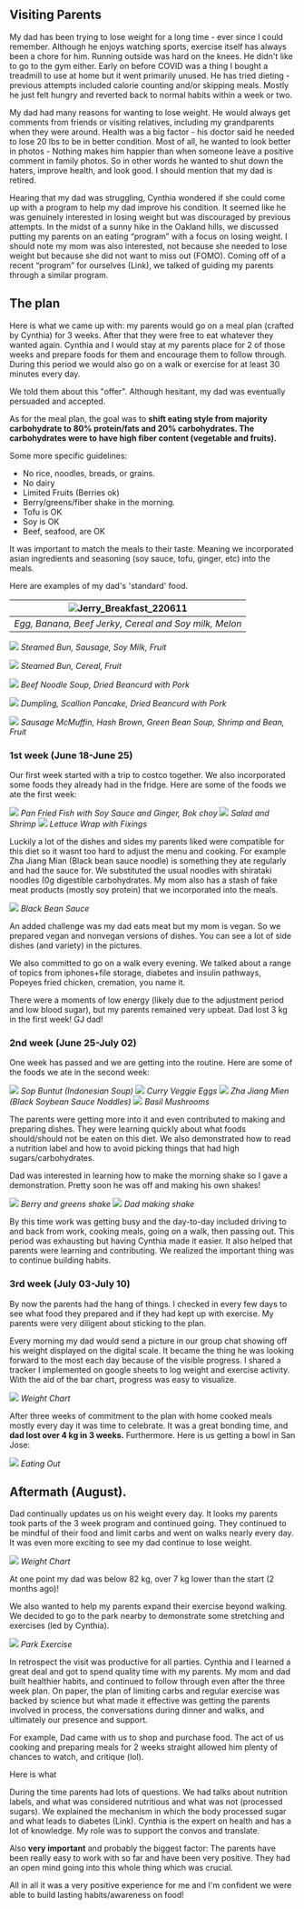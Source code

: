 ## Visiting Parents

My dad has been trying to lose weight for a long time - ever since I could remember. Although he enjoys watching sports, exercise itself has always been a chore for him. Running outside was hard on the knees. He didn't like to go to the gym either. Early on before COVID was a thing I bought a treadmill to use at home but it went primarily unused. He has tried dieting - previous attempts included calorie counting and/or skipping meals. Mostly he just felt hungry and reverted back to normal habits within a week or two.

My dad had many reasons for wanting to lose weight. He would always get comments from friends or visiting relatives, including my grandparents when they were around. Health was a big factor - his doctor said he needed to lose 20 lbs to be in better condition. Most of all, he wanted to look better in photos - Nothing makes him happier than when someone leave a positive comment in family photos. So in other words he wanted to shut down the haters, improve health, and look good. I should mention that my dad is retired.

Hearing that my dad was struggling, Cynthia wondered if she could come up with a program to help my dad improve his condition. It seemed like he was genuinely interested in losing weight but was discouraged by previous attempts. In the midst of a sunny hike in the Oakland hills, we discussed putting my parents on an eating “program” with a focus on losing weight. I should note my mom was also interested, not because she needed to lose weight but because she did not want to miss out (FOMO). Coming off of a recent “program” for ourselves (Link), we talked of guiding my parents through a similar program.

## The plan

Here is what we came up with: my parents would go on a meal plan (crafted by Cynthia) for 3 weeks. After that they were free to eat whatever they wanted again. Cynthia and I would stay at my parents place for 2 of those weeks and prepare foods for them and encourage them to follow through. During this period we would also go on a walk or exercise for at least 30 minutes every day.

We told them about this "offer". Although hesitant, my dad was eventually persuaded and accepted.

As for the meal plan, the goal was to **shift eating style from majority carbohydrate to 80% protein/fats and 20% carbohydrates. The carbohydrates were to have high fiber content (vegetable and fruits).**

Some more specific guidelines:

- No rice, noodles, breads, or grains.
- No dairy
- Limited Fruits (Berries ok)
- Berry/greens/fiber shake in the morning.
- Tofu is OK
- Soy is OK
- Beef, seafood, are OK

It was important to match the meals to their taste. Meaning we incorporated asian ingredients and seasoning (soy sauce, tofu, ginger, etc) into the meals.

Here are examples of my dad's 'standard' food.

| ![Jerry_Breakfast_220611](/docs/assets/Jerry_Breakfast_220611.jpeg#center) |
| :------------------------------------------------------------------------: |
|           _Egg, Banana, Beef Jerky, Cereal and Soy milk, Melon_            |

![](/docs/assets/Jerry_Breakfast_220612.jpeg#center)
_Steamed Bun, Sausage, Soy Milk, Fruit_

![](/docs/assets/Jerry_Lunch_220613.jpeg#center)
_Steamed Bun, Cereal, Fruit_

![](/docs/assets/Jerry_Dinner_220611.jpeg#center)
_Beef Noodle Soup, Dried Beancurd with Pork_

![](/docs/assets/Jerry_Dinner_220613.jpeg#center)
_Dumpling, Scallion Pancake, Dried Beancurd with Pork_

![](/docs/assets/Jerry_Dinner_220618.jpeg#center)
_Sausage McMuffin, Hash Brown, Green Bean Soup, Shrimp and Bean, Fruit_

### 1st week (June 18-June 25)

Our first week started with a trip to costco together. We also incorporated some foods they already had in the fridge. Here are some of the foods we ate the first week:

![](/docs/assets/fish_bok_choy.jpg#center)
_Pan Fried Fish with Soy Sauce and Ginger, Bok choy_
![](/docs/assets/salad_and_shrimp.jpg)
_Salad and Shrimp_
![](/docs/assets/lettuce_wrap_with_fixings.jpg)
_Lettuce Wrap with Fixings_

Luckily a lot of the dishes and sides my parents liked were compatible for this diet so it wasnt too hard to adjust the menu and cooking. For example Zha Jiang Mian (Black bean sauce noodle) is something they ate regularly and had the sauce for. We substituted the usual noodles with shirataki noodles (0g digestible carbohydrates. My mom also has a stash of fake meat products (mostly soy protein) that we incorporated into the meals.

![](/docs/assets/black_bean_sauce.jpg)
_Black Bean Sauce_

An added challenge was my dad eats meat but my mom is vegan. So we prepared vegan and nonvegan versions of dishes. You can see a lot of side dishes (and variety) in the pictures.

We also committed to go on a walk every evening. We talked about a range of topics from iphones+file storage, diabetes and insulin pathways, Popeyes fried chicken, cremation, you name it.

There were a moments of low energy (likely due to the adjustment period and low blood sugar), but my parents remained very upbeat. Dad lost 3 kg in the first week! GJ dad!

### 2nd week (June 25-July 02)

One week has passed and we are getting into the routine. Here are some of the foods we ate in the second week:

![](/docs/assets/sop_buntut.jpg)
_Sop Buntut (Indonesian Soup)_
![](/docs/assets/curry_veggies_eggs.jpg)
_Curry Veggie Eggs_
![](/docs/assets/zha_jiang_mien_eggs.jpg)
_Zha Jiang Mien (Black Soybean Sauce Noddles)_
![](/docs/assets/basil_mushrooms.jpg)
_Basil Mushrooms_

The parents were getting more into it and even contributed to making and preparing dishes. They were learning quickly about what foods should/should not be eaten on this diet. We also demonstrated how to read a nutrition label and how to avoid picking things that had high sugars/carbohydrates.

Dad was interested in learning how to make the morning shake so I gave a demonstration. Pretty soon he was off and making his own shakes!

![](/docs/assets/layer_juice.jpg)
_Berry and greens shake_
![](/docs/assets/making_juice.jpg)
_Dad making shake_

By this time work was getting busy and the day-to-day included driving to and back from work, cooking meals, going on a walk, then passing out. This period was exhausting but having Cynthia made it easier. It also helped that parents were learning and contributing. We realized the important thing was to continue building habits.

### 3rd week (July 03-July 10)

By now the parents had the hang of things. I checked in every few days to see what food they prepared and if they had kept up with exercise. My parents were very diligent about sticking to the plan.

Every morning my dad would send a picture in our group chat showing off his weight displayed on the digital scale. It became the thing he was looking forward to the most each day because of the visible progress. I shared a tracker I implemented on google sheets to log weight and exercise activity. With the aid of the bar chart, progress was easy to visualize.

![](/docs/assets/weight_chart_zoom_in.png)
_Weight Chart_

After three weeks of commitment to the plan with home cooked meals mostly every day it was time to celebrate. It was a great bonding time, and **dad lost over 4 kg in 3 weeks.** Furthermore. Here is us getting a bowl in San Jose:

![](/docs/assets/eating_out_2.jpg)
_Eating Out_

## Aftermath (August).

Dad continually updates us on his weight every day. It looks my parents took parts of the 3 week program and continued going. They continued to be mindful of their food and limit carbs and went on walks nearly every day. It was even more exciting to see my dad continue to lose weight.

![](/docs/assets/weight_chart_zoom_out.png)
_Weight Chart_

At one point my dad was below 82 kg, over 7 kg lower than the start (2 months ago)!

We also wanted to help my parents expand their exercise beyond walking. We decided to go to the park nearby to demonstrate some stretching and exercises (led by Cynthia).

![](/docs/assets/park_exercise.jpg)
_Park Exercise_

In retrospect the visit was productive for all parties. Cynthia and I learned a great deal and got to spend quality time with my parents. My mom and dad built healthier habits, and continued to follow through even after the three week plan. On paper, the plan of limiting carbs and regular exercise was backed by science but what made it effective was getting the parents involved in process, the conversations during dinner and walks, and ultimately our presence and support.

For example, Dad came with us to shop and purchase food. The act of us cooking and preparing meals for 2 weeks straight allowed him plenty of chances to watch, and critique (lol).

Here is what

During the time parents had lots of questions. We had talks about nutrition labels, and what was considered nutritious and what was not (processed sugars). We explained the mechanism in which the body processed sugar and what leads to diabetes (Link). Cynthia is the expert on health and has a lot of knowledge. My role was to support the convos and translate.

Also **very important** and probably the biggest factor: The parents have been really easy to work with so far and have been very positive. They had an open mind going into this whole thing which was crucial.

All in all it was a very positive experience for me and I'm confident we were able to build lasting habits/awareness on food!
